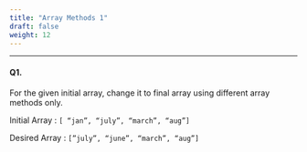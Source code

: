 ```yaml
---
title: "Array Methods 1"
draft: false
weight: 12
---
```


---

#### Q1.

For the given initial array, change it to final array using different array methods only.

Initial Array : `[ “jan”, “july”, “march”, “aug”]` 

Desired Array : `[”july”, “june”, “march”, “aug”]`